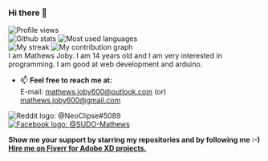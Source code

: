 ### Hi there 👋

![Profile views](https://visitor-badge.glitch.me/badge?page_id=Jothin-Mathews-Joby.Mathews-Joby)  
![Github stats](https://github-readme-stats.vercel.app/api?username=Mathews-Joby&count_private=true&show_icons=true&theme=radical)
![Most used languages](https://github-readme-stats.vercel.app/api/top-langs/?username=Mathews-Joby&theme=radical)  
![My streak](https://github-readme-streak-stats.herokuapp.com/?user=Mathews-Joby&theme=dark)
![![My contribution graph](https://activity-graph.herokuapp.com/graph?username=Mathews-Joby&theme=react-dark)](https://jothin-github-activity-graph.herokuapp.com/graph?username=Mathews-Joby&theme=react-dark)  
I am Mathews Joby. I am 14 years old and I am very interested in programming. I am good at web development and arduino.
<!--
**Mathews-Joby/Mathews-Joby** is a ✨ _special_ ✨ repository because its `README.md` (this file) appears on your GitHub profile.

Here are some ideas to get you started:

- 🔭 I’m currently working on Improving my GitHub stats with more projects.
- 🌱 I’m currently learning Python Advanced.
- 👯 I’m looking to collaborate on Python Projects, Arduino Projects and Full Stack Projects (MERN).
- 🤔 I’m looking for help with Full Stack Website design IDEAS.
- 💬 Ask me about making static websites.
- 📫 How to reach me: NeoClipse#5089 (Discord) or mathews.joby600@gmail.com
- ⚡ Fun fact: I like making friends.
-->
- 📫 **Feel free to reach me at:**  
E-mail: mathews.joby600@outlook.com (or) mathews.joby600@gmail.com  

![Reddit logo](https://img.shields.io/discord/918215762009800725?label=DISCORD&logo=https%3A%2F%2Fth.bing.com%2Fth%2Fid%2FOIP._OhX2CkmeyfM-ZWESZnTzQHaGg%3Fpid%3DImgDet%26rs%3D1&logoColor=blue&style=social): @NeoClipse#5089  
[![Facebook logo](	https://img.shields.io/reddit/user-karma/link/SUDO-Mathews?color=orange&label=REDDIT&style=social): @SUDO-Mathews](https://www.reddit.com/user/SUDO-Mathews)

**Show me your support by starring my repositories and by following me :-)**  
**[Hire me on Fiverr for Adobe XD projects.](https://www.fiverr.com/mathews_joby)**
